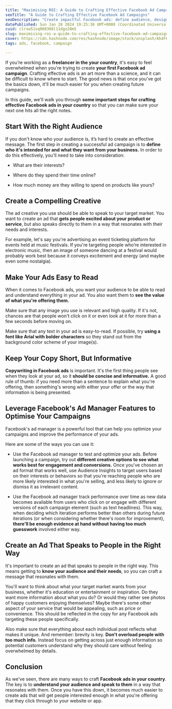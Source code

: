 ```yaml
---
title: "Maximising ROI: A Guide to Crafting Effective Facebook Ad Campaigns"
seoTitle: "A Guide to Crafting Effective Facebook Ad Campaigns"
seoDescription: "Create impactful Facebook ads: define audience, design captivating visuals, optimize copy, utilize ad manager, and connect with users"
datePublished: Sun Jan 28 2024 19:25:36 GMT+0000 (Coordinated Universal Time)
cuid: clrxw51sq000308l11dgo28m5
slug: maximising-roi-a-guide-to-crafting-effective-facebook-ad-campaigns
cover: https://cdn.hashnode.com/res/hashnode/image/stock/unsplash/Ah4F6g-OmgI/upload/d115fa377b1152a57512c38ace09a63a.jpeg
tags: ads, facebook, campaign

---
```


If you’re working as a **freelancer in the your country**, it's easy to feel overwhelmed when you're trying to create **your first Facebook ad campaign**. Crafting effective ads is an art more than a science, and it can be difficult to know where to start. The good news is that once you've got the basics down, it'll be much easier for you when creating future campaigns.

In this guide, we'll walk you through **some important steps for crafting effective Facebook ads in your country** so that you can make sure your next one hits all the right notes.

## **Start With the Right Audience**

If you don't know who your audience is, it’s hard to create an effective message. The first step in creating a successful ad campaign is to **define who it's intended for and what they want from your business.** In order to do this effectively, you'll need to take into consideration:

* What are their interests?
    
* Where do they spend their time online?
    
* How much money are they willing to spend on products like yours?
    

## **Create a Compelling Creative**

The ad creative you use should be able to speak to your target market. You want to create an ad that **gets people excited about your product or service**, but also speaks directly to them in a way that resonates with their needs and interests.

For example, let's say you're advertising an event ticketing platform for events held at music festivals. If you're targeting people who’re interested in electronic music, then an image of someone dancing at a festival would probably work best because it conveys excitement and energy (and maybe even some nostalgia).  

## **Make Your Ads Easy to Read**

When it comes to Facebook ads, you want your audience to be able to read and understand everything in your ad. You also want them to **see the value of what you're offering them.**

Make sure that any image you use is relevant and high quality. If it's not, chances are that people won't click on it or even look at it for more than a few seconds before moving on.

Make sure that any text in your ad is easy-to-read. If possible, try **using a font like Arial with bolder characters** so they stand out from the background color scheme of your image(s).

## **Keep Your Copy Short, But Informative**

**Copywriting in Facebook ads** is important. It's the first thing people see when they look at your ad, so it **should be concise and informative.** A good rule of thumb: if you need more than a sentence to explain what you're offering, then something's wrong with either your offer or the way that information is being presented.

## **Leverage Facebook's Ad Manager Features to Optimise Your Campaigns**

Facebook's ad manager is a powerful tool that can help you optimize your campaigns and improve the performance of your ads.

Here are some of the ways you can use it:

* Use the Facebook ad manager to test and optimize your ads. Before launching a campaign, try out **different creative options to see what works best for engagement and conversions.** Once you've chosen an ad format that works well, use Audience Insights to target users based on their interests or behaviors so that you're reaching people who are more likely interested in what you're selling, and less likely to ignore or dismiss it as irrelevant content.
    
* Use the Facebook ad manager track performance over time as new data becomes available from users who click on or engage with different versions of each campaign element (such as text headlines). This way, when deciding which iteration performs better than others during future iterations (or when considering whether there's room for improvement), **there'll be enough evidence at hand without having too much guesswork** involved either way.
    

## **Create an Ad That Speaks to People in the Right Way**

It's important to create an ad that speaks to people in the right way. This means getting to **know your audience and their needs**, so you can craft a message that resonates with them.

You'll want to think about what your target market wants from your business, whether it's education or entertainment or inspiration. Do they want more information about what you do? Or would they rather see photos of happy customers enjoying themselves? Maybe there's some other aspect of your service that would be appealing, such as price or convenience. This should be reflected in the copy for any Facebook ads targeting these people specifically.

Also make sure that everything about each individual post reflects what makes it unique. And remember: brevity is key. **Don't overload people with too much info.** Instead focus on getting across just enough information so potential customers understand why they should care without feeling overwhelmed by details.

## **Conclusion**

As we've seen, there are many ways to craft **Facebook ads in your country**. The key is to **understand your audience and speak to them** in a way that resonates with them. Once you have this down, it becomes much easier to create ads that will get people interested enough in what you're offering that they click through to your website or app.